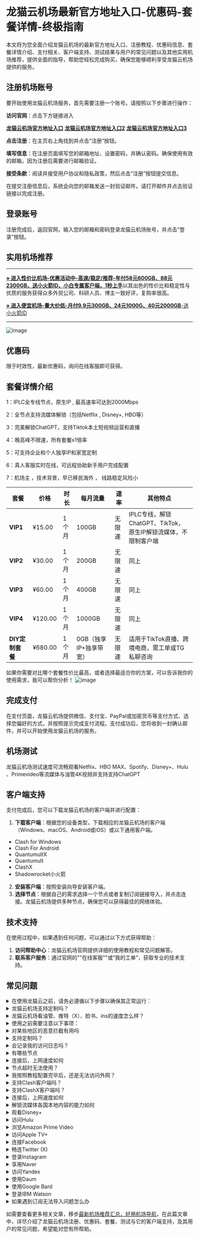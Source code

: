 # 龙猫云机场最新官方地址入口-优惠码-套餐详情-终极指南
本文将为您全面介绍龙猫云机场的最新官方地址入口、注册教程、优惠码信息、套餐详情介绍、支付相关、客户端支持、测试结果与用户的常见问题以及其他实用机场推荐，提供全面的指导，帮助您轻松完成购买，确保您能够顺利享受龙猫云机场提供的服务。
##  注册机场账号

要开始使用龙猫云机场服务，首先需要注册一个账号。请按照以下步骤进行操作：

**访问官网**：点击下方链接进入

[ **龙猫云机场官方地址入口**](https://inv03.lmaff01.cc/register?aff=3xjLRvgq)
[ **龙猫云机场官方地址入口2**](https://totorocloud.net/register?aff=3xjLRvgq)
[ **龙猫云机场官方地址入口3**](https://lmspeed.co/register?aff=3xjLRvgq)

**点击注册**：在主页右上角找到并点击“注册”按钮。

 **填写信息**：在注册页面填写您的邮箱地址、设置密码，并确认密码。确保使用有效的邮箱，因为注册后需要进行邮箱验证。
 
 **接受条款**：阅读并接受用户协议和隐私政策，然后点击“注册”按钮提交信息。

在提交注册信息后，系统会向您的邮箱发送一封验证邮件。请打开邮件并点击验证链接以完成注册。

##  登录账号
注册完成后，返回官网，输入您的邮箱和密码登录龙猫云机场账号，并点击“登录”按钮。

##  实用机场推荐
* * *

[**» 进入性价比机场-优惠活动中-高速/稳定/推荐-年付58元600GB、88元2300GB、送小火箭ID、小白专属客户端，1秒上手**](https://HH.silos.top/lepl/sxdxZeA8VV)以其出色的性价比和稳定性与优质的服务获得众多外贸公司、科研人员、博主一致好评，复购率很高。

[**» 进入便宜机场-量大价低-月付9.9元300GB、24元1000G、40元2000GB**-送小火箭ID](https://JJ.silos.top/cheap/ew8KhPafvG)

* * *
![image](https://github.com/user-attachments/assets/ab0d338f-8acb-4cc3-b99c-21835f6deb99)

##  优惠码
限于时效性，最新优惠码，询问在线客服即可获得。
##  套餐详情介绍

1：IPLC全专线节点，原生IP , 最高速率可达到2000Mbps

2：全节点支持流媒体解锁（包括Netflix , Disney+, HBO等）

3：完美解锁ChatGPT，支持Tiktok本土短视频运营和直播

4：晚高峰不限速，所有套餐x1倍率 

5：可支持企业和个人独享IP和家宽定制 

6：真人客服实时在线，可远程协助新手用户完成配置 

7：机场主 ，技术背景，早已移民海外 ， 线路稳定风险小


| 套餐 | 价格 | 时长 | 每月流量 | 速率 | 其他特点 |
|------|------|------|---------|-----|---------|
| **VIP1** | ¥15.00 | 1个月 | 100GB | 无限速 | IPLC专线，解锁ChatGPT、TikTok，原生IP解锁流媒体，不限制客户端 |
| **VIP2** | ¥30.00 | 1个月 | 200GB | 无限速 | 同上 |
| **VIP3** | ¥60.00 | 1个月 | 400GB | 无限速 | 同上 |
| **VIP4** | ¥120.00 | 1个月 | 1000GB | 无限速 | 同上 |
| **DIY定制套餐** | ¥680.00 | 1个月 | 0GB（独享IP+独享带宽） | 无限速 | 适用于TikTok直播、跨境电商，需工单或TG私聊咨询 |

如果你需要对比哪个套餐性价比最高，或者选择最适合你的方案，可以告诉我你的使用需求，我可以帮你分析！
![image](https://github.com/user-attachments/assets/dcf01ad6-cd69-4255-b531-c95e8203f5b8)

## 完成支付

在支付页面，龙猫云机场提供微信、支付宝、PayPal或加密货币等支付方式、选择您偏好的方式，并按照提示完成支付流程。支付成功后，您将收到一封确认邮件，并可以开始使用龙猫云机场的服务。

##  机场测试

龙猫云机场测试速度可流畅观看Netflix、HBO MAX、Spotify、Disney+、Hulu 、Primevideo等流媒体与油管4K视频并支持支持ChatGPT



## 客户端支持
支付完成后，您可以下载龙猫云机场的客户端并进行配置：
 1. **下载客户端**：根据您的设备类型，下载相应的龙猫云机场的客户端（Windows、macOS、Android或iOS）或以下通用客户端。
- Clash for Windows
- Clash For Android
- QuantumultX
- Quantumult
- ClashX
- Shadowrocket小火箭
2. **安装客户端**：按照安装向导安装客户端。
3. **选择节点**：根据自己的需求选择一个节点或者复制订阅链接导入，并点击连接。龙猫云机场提供多种节点，确保您可以获得最佳的网络体验。
## 技术支持

在使用过程中，如果遇到任何问题，可以通过以下方式获得帮助：

1. **访问帮助中心**：龙猫云机场官网提供详细的使用教程和常见问题解答。
2. **联系客户服务**：通过官网的""在线客服""或”我的工单“，获取专业的技术支持。


## 常见问题

<section><details><summary>在使用龙猫云之前，请务必遵循以下步骤以确保其正常运行：</summary>

退出其他代理软件：在启动龙猫云前，确保已经完全退出任何其他代理软件，以避免冲突。
卸载浏览器内的代理插件：如果浏览器中安装了代理插件（如谷歌访问助手等），请将其卸载，以防干扰龙猫云的功能。
重启设备：为了确保所有设置生效并清理潜在的缓存问题，建议在完成上述步骤后重新启动您的设备。
</details><details><summary>龙猫云机场支持定制吗？</summary> 支持套餐定制，可选定制套餐及企业套餐，请咨询客服使用定制功能。

</details></section><section><details><summary>龙猫云机场看油管、推特（X）、脸书、ins的速度怎么样？</summary>开启龙猫云机场的订阅链接后，可以快速访问油管、推特（X）、脸书、ins等外网门户。

</details></section><section><details><summary>使用之前需要注意以下事项：</summary>关闭其他代理服务：在使用龙猫云之前，必须完全关闭所有其他正在运行的代理服务，以避免冲突和干扰；

移除代理插件：检查并移除浏览器中的任何代理插件，例如谷歌访问助手等，以确保龙猫云能够顺利工作；

重启电脑：建议在进行以上操作后重启电脑，以确保所有更改生效，并为龙猫云提供一个干净的运行环境。

</details></section><section><details><summary>对某些地区的恶意拦截有用吗</summary>龙猫云的订阅链接会快速绕行全球各大节点，达到突破封锁的目的。

</details></section><section><details><summary>支持定制吗？</summary>请咨询龙猫云的客服使用定制功能。如果你的订单较大，通常下都会支持套餐定制。

</details></section><section><details><summary>会记录我的访问日志吗？</summary>龙猫云机场不记录用户的访问日志。

</details></section><section><details><summary>有哪些节点</summary>龙猫云的节点资源覆盖亚洲、欧洲、美洲与大洋洲主要核心网络

</details></section><section><details><summary>连接后，上网速度如何</summary>龙猫云购入全球频宽线路，借由这些高优先级少拥塞的线路，您可加速传送数据，大大提高上网速度。

</details></section><section><details><summary>节点超时无法使用？</summary>一般出现无法使用的情况多为本地的网络出现了状况。请先检查本地网络环境，确定无误后，尝试更新订阅链接。我们建议用户在龙猫云机场客户端中设置订阅链接定时更新。

</details></section><section><details><summary>我按照教程配置完毕后，还是无法访问外网？</summary>1、请先同步你的系统时间。

2、检查你的游览器是否有代理插件，如果有的话请卸载。

3、然后将软件调成直连模式。

4、重启你的设备，在进行尝试。

</details></section><section><details><summary>支持Clash客户端吗？</summary>请查看上方龙猫云机场客户端支持版块；Clash作为通用客户端，其使用方法为：复制龙猫云的订阅链接，点击导入，选择满意的节点即可访问外网，详情请查看Clash使用教程

</details></section><section><details><summary>支持ClashX客户端吗？</summary>请查看上方龙猫云机场客户端支持版块；ClashX作为通用客户端，其使用方法为：复制龙猫云的订阅链接，点击导入，选择满意的节点即可访问外网，详情请查看ClashX使用教程

</details></section><section><details><summary>连接后，上网速度如何</summary>龙猫云购入全球各地频宽线路，借由这些高优先级少拥塞的线路，您可加速传送数据，大大提高上网速度。

</details></section><section><details><summary>解锁流媒体各国本地内容的能力如何</summary>很多精彩本地内容不对境外访客开放，龙猫云借由遍布主要市场的中转节点，为您解锁世界各地本地音乐电影点播、电视直播服务。

</details></section><section><details><summary>观看Disney+</summary>通过龙猫云机场，你可以观看Disney+上的内容，前往Disney+官网，即可欣赏迪士尼、皮克斯、漫威、星球大战和国家地理的精彩节目。

</details></section><section><details><summary>访问Hulu</summary>你可以轻松访问Hulu，只需复制龙猫云的订阅链接，前往Hulu官网，即可观看最新电视剧、电影、原创内容和直播电视服务。

</details></section><section><details><summary>浏览Amazon Prime Video</summary>龙猫云让你轻松浏览Amazon Prime Video，前往Prime Video官网，即可享受丰富的电影、电视剧、纪录片及原创节目。

</details></section><section><details><summary>访问Apple TV+</summary>通过龙猫云机场，你可以访问Apple TV+，前往Apple TV+官网，即可观看原创电视剧、电影和纪录片。

</details></section><section><details><summary>连接Facebook</summary>使用龙猫云，你可以连接Facebook，前往Facebook官网，即可创建个人资料、分享照片、发送消息和加入群组。

</details></section><section><details><summary>畅连Twitter (X)</summary>龙猫云机场让你轻松畅连Twitter (X)，前往Twitter官网，即可发布280字符的短消息（推文）进行即时信息分享和交流。

</details></section><section><details><summary>登录Instagram</summary>通过龙猫云，你可以登录Instagram，前往Instagram官网，即可发布带有滤镜的图片和短视频。

</details></section><section><details><summary>享用Naver</summary>使用龙猫云机场，你可以享用Naver，前往Naver官网，即可享受新闻、博客、百科、地图、邮件等服务。

</details></section><section><details><summary>访问Yandex</summary>通过龙猫云，你可以访问Yandex，前往Yandex官网，即可获取新闻、地图、邮箱等服务。

</details></section><section><details><summary>使用Daum</summary>使用龙猫云机场，你可以使用Daum，前往Daum官网，即可获取新闻、博客、邮箱、地图等多种服务。

</details></section><section><details><summary>使用Google Bard</summary>使用龙猫云机场，您可以使用Google Bard，这是一款集成于Google产品中的强大语言模型。通过它，您可以体验智能对话、文本生成和理解功能，轻松处理各种语言任务。

</details></section><section><details><summary>登录IBM Watson</summary>通过龙猫云机场，您可以轻松登录IBM Watson，这是一款全面的人工智能平台。它提供自然语言处理、机器学习和数据分析等服务，广泛应用于医疗、金融等领域。

</details></section><section><details><summary>如果遇到订阅无法导入问题怎么办</summary>如果出现订阅导入错误，1，请确保您的客户端是否支持龙猫云机场？详情进入上方客户端版块查看；2，请尝试挂个其他梯子的全局进行下拉订阅；3，在浏览器中打开订阅地址并另存为yaml格式的后缀文件，进行本地导入客户端进行使用！

</details></section>

如需要查看更多相关文章，移步[最新机场推荐汇总，好用机场导航](https://github.com/jichangdaohangzhan/jichanghuizong)，在此篇文章中，详尽介绍了龙猫云机场注册、优惠码、套餐、测试与它的客户端支持，及其用户的常见问题，希望能对您有所帮助。
